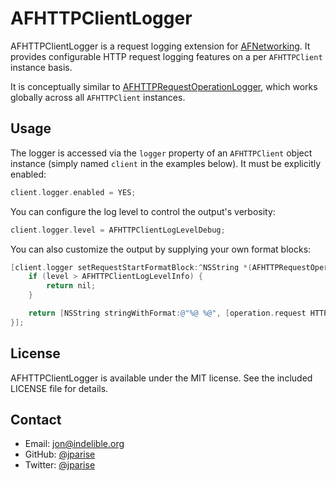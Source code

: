 # AFHTTPClientLogger

AFHTTPClientLogger is a request logging extension for [AFNetworking][].  It
provides configurable HTTP request logging features on a per `AFHTTPClient`
instance basis.

It is conceptually similar to [AFHTTPRequestOperationLogger][], which works
globally across all `AFHTTPClient` instances.

## Usage

The logger is accessed via the `logger` property of an `AFHTTPClient` object
instance (simply named `client` in the examples below).  It must be explicitly
enabled:

```objective-c
client.logger.enabled = YES;
```

You can configure the log level to control the output's verbosity:

```objective-c
client.logger.level = AFHTTPClientLogLevelDebug;
```

You can also customize the output by supplying your own format blocks:

```objective-c
[client.logger setRequestStartFormatBlock:^NSString *(AFHTTPRequestOperation *operation, AFHTTPClientLogLevel level) {
    if (level > AFHTTPClientLogLevelInfo) {
        return nil;
    }

    return [NSString stringWithFormat:@"%@ %@", [operation.request HTTPMethod], [[operation.request URL] absoluteString]];
}];
```

## License

AFHTTPClientLogger is available under the MIT license.  See the included
LICENSE file for details.

## Contact

 - Email: jon@indelible.org
 - GitHub: [@jparise](https://github.com/jparise)
 - Twitter: [@jparise](https://twitter.com/jparise)

[AFNetworking]: http://afnetworking.com/
[AFHTTPRequestOperationLogger]: https://github.com/AFNetworking/AFHTTPRequestOperationLogger
